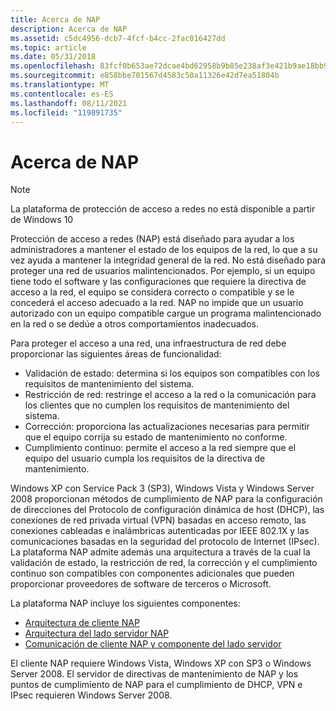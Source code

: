 ```yaml
---
title: Acerca de NAP
description: Acerca de NAP
ms.assetid: c5dc4956-dcb7-4fcf-b4cc-2fac016427dd
ms.topic: article
ms.date: 05/31/2018
ms.openlocfilehash: 83fcf0b653ae72dcae4bd62958b9b85e238af3e421b9ae18bb9faf58a2faa4db
ms.sourcegitcommit: e858bbe701567d4583c50a11326e42d7ea51804b
ms.translationtype: MT
ms.contentlocale: es-ES
ms.lasthandoff: 08/11/2021
ms.locfileid: "119891735"
---
```

# <a name="about-nap"></a>Acerca de NAP

> [!Note]  
> La plataforma de protección de acceso a redes no está disponible a partir de Windows 10

 

Protección de acceso a redes (NAP) está diseñado para ayudar a los administradores a mantener el estado de los equipos de la red, lo que a su vez ayuda a mantener la integridad general de la red. No está diseñado para proteger una red de usuarios malintencionados. Por ejemplo, si un equipo tiene todo el software y las configuraciones que requiere la directiva de acceso a la red, el equipo se considera correcto o compatible y se le concederá el acceso adecuado a la red. NAP no impide que un usuario autorizado con un equipo compatible cargue un programa malintencionado en la red o se dedúe a otros comportamientos inadecuados.

Para proteger el acceso a una red, una infraestructura de red debe proporcionar las siguientes áreas de funcionalidad:

-   Validación de estado: determina si los equipos son compatibles con los requisitos de mantenimiento del sistema.
-   Restricción de red: restringe el acceso a la red o la comunicación para los clientes que no cumplen los requisitos de mantenimiento del sistema.
-   Corrección: proporciona las actualizaciones necesarias para permitir que el equipo corrija su estado de mantenimiento no conforme.
-   Cumplimiento continuo: permite el acceso a la red siempre que el equipo del usuario cumpla los requisitos de la directiva de mantenimiento.

Windows XP con Service Pack 3 (SP3), Windows Vista y Windows Server 2008 proporcionan métodos de cumplimiento de NAP para la configuración de direcciones del Protocolo de configuración dinámica de host (DHCP), las conexiones de red privada virtual (VPN) basadas en acceso remoto, las conexiones cableadas e inalámbricas autenticadas por IEEE 802.1X y las comunicaciones basadas en la seguridad del protocolo de Internet (IPsec). La plataforma NAP admite además una arquitectura a través de la cual la validación de estado, la restricción de red, la corrección y el cumplimiento continuo son compatibles con componentes adicionales que pueden proporcionar proveedores de software de terceros o Microsoft.

La plataforma NAP incluye los siguientes componentes:

-   [Arquitectura de cliente NAP](nap-client-architecture.md)
-   [Arquitectura del lado servidor NAP](nap-server-side-architecture.md)
-   [Comunicación de cliente NAP y componente del lado servidor](nap-client-and-server-side-component-communication.md)

El cliente NAP requiere Windows Vista, Windows XP con SP3 o Windows Server 2008. El servidor de directivas de mantenimiento de NAP y los puntos de cumplimiento de NAP para el cumplimiento de DHCP, VPN e IPsec requieren Windows Server 2008.

 

 




